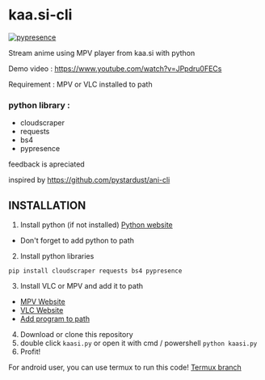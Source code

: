 # kaa.si-cli
[![pypresence](https://img.shields.io/badge/using-pypresence-00bb88.svg?style=for-the-badge&logo=discord&logoWidth=20)](https://github.com/qwertyquerty/pypresence)

Stream anime using MPV player from kaa.si with python

Demo video : https://www.youtube.com/watch?v=JPpdru0FECs

Requirement :
MPV or VLC installed to path

### python library :
- cloudscraper
- requests
- bs4
- pypresence

feedback is apreciated

inspired by https://github.com/pystardust/ani-cli

## INSTALLATION
1. Install python (if not installed) [Python website](https://www.python.org/)
- Don't forget to add python to path
2. Install python libraries
```
pip install cloudscraper requests bs4 pypresence
```
3. Install VLC or MPV and add it to path
- [MPV Website](https://mpv.io/)
- [VLC Website](https://www.videolan.org/)
- [Add program to path](https://www.architectryan.com/2018/03/17/add-to-the-path-on-windows-10/)
4. Download or clone this repository
5. double click `kaasi.py` or open it with cmd / powershell `python kaasi.py`
6. Profit!

For android user, you can use termux to run this code! [Termux branch](https://github.com/Soviena/kaa.si-cli/tree/Termux)


